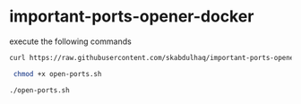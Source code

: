 # important-ports-opener-docker
execute the following commands 
```bash
curl https://raw.githubusercontent.com/skabdulhaq/important-ports-opener-docker/main/open-ports.sh > open-ports.sh
```
```bash
 chmod +x open-ports.sh
 ```
 ```bash
 ./open-ports.sh
 ```
